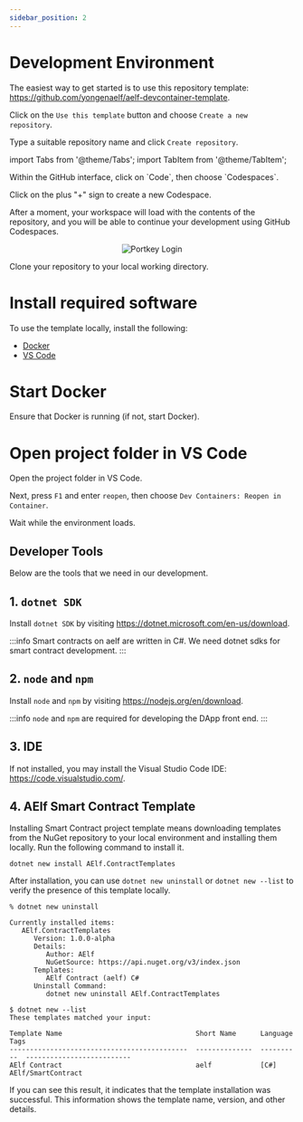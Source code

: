 ```yaml
---
sidebar_position: 2
---
```

# Development Environment

The easiest way to get started is to use this repository template: https://github.com/yongenaelf/aelf-devcontainer-template.

Click on the `Use this template` button and choose `Create a new repository`.

Type a suitable repository name and click `Create repository`.

import Tabs from '@theme/Tabs';
import TabItem from '@theme/TabItem';

<Tabs>
  <TabItem value="codespace" label="Github Codespace" default>
Within the GitHub interface, click on `Code`, then choose `Codespaces`.

Click on the plus "+" sign to create a new Codespace.

After a moment, your workspace will load with the contents of the repository, and you will be able to continue your development using GitHub Codespaces.

<p align="center">
<img src="/img/codespaces.png" alt="Portkey Login" width=""/>
</p>
  </TabItem>
  <TabItem value="localDocker" label="Local Development (Docker)">

Clone your repository to your local working directory.

# Install required software

To use the template locally, install the following:

- [Docker](https://www.docker.com/get-started/)
- [VS Code](https://code.visualstudio.com/)

# Start Docker

Ensure that Docker is running (if not, start Docker).

# Open project folder in VS Code

Open the project folder in VS Code.

Next, press `F1` and enter `reopen`, then choose `Dev Containers: Reopen in Container`.

Wait while the environment loads.
</TabItem>
  <TabItem value="local" label="Local Development">
## Developer Tools

Below are the tools that we need in our development.

## 1. `dotnet SDK`

Install `dotnet SDK` by visiting https://dotnet.microsoft.com/en-us/download.

:::info
Smart contracts on aelf are written in C#. We need dotnet sdks for smart contract development.
:::

## 2. `node` and `npm`

Install `node` and `npm` by visiting https://nodejs.org/en/download.


:::info
`node` and `npm` are required for developing the DApp front end.
:::


## 3. IDE

If not installed, you may install the Visual Studio Code IDE: https://code.visualstudio.com/.

## 4. AElf Smart Contract Template

Installing Smart Contract project template means downloading templates from the NuGet repository to your local environment and installing them locally. Run the following command to install it.

```
dotnet new install AElf.ContractTemplates
```

After installation, you can use `dotnet new uninstall` or `dotnet new --list` to verify the presence of this template locally.

```
% dotnet new uninstall

Currently installed items:
   AElf.ContractTemplates
      Version: 1.0.0-alpha
      Details:
         Author: AElf
         NuGetSource: https://api.nuget.org/v3/index.json
      Templates:
         AElf Contract (aelf) C#
      Uninstall Command:
         dotnet new uninstall AElf.ContractTemplates
```
```
$ dotnet new --list
These templates matched your input:

Template Name                                 Short Name      Language    Tags                      
--------------------------------------------  --------------  ----------  --------------------------
AElf Contract                                 aelf            [C#]        AElf/SmartContract        
```

If you can see this result, it indicates that the template installation was successful. This information shows the template name, version, and other details.

  </TabItem>
</Tabs>


